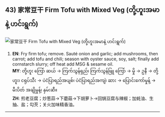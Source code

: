## 43) 家常豆干 Firm Tofu with Mixed Veg (တို့ဟူးအမာနဲ့ ဟင်းရွက်)
![家常豆干 Firm Tofu with Mixed Veg (တို့ဟူးအမာနဲ့ ဟင်းရွက်)](image/43.jpg)

1. **EN**: Fry firm tofu; remove. Sauté onion and garlic; add mushrooms, then carrot; add tofu and chili; season with oyster sauce, soy, salt; finally add cornstarch slurry; off heat add MSG & sesame oil.  
   **MY**: တို့ဟူး ကြော် ဆယ် → ကြက်သွန်ရှည်၊ ကြက်သွန်ဖြူ ကြော် → မှို → ဥနီ → တို့ဟူး၊ ငရုပ်သီး → ပဲငံပြာရည်အပျစ်၊ ပဲငံပြာရည်အကျဲ၊ ဆား → ပြောင်းကော်မှုန့် → မီးပိတ် အချိုမှုန့်၊ နှမ်းဆီ။  
   **ZH**: 煎老豆腐；炒葱蒜→下蘑菇→下胡萝卜→回锅豆腐与辣椒；加蚝油、生抽、盐；勾芡；关火加味精香油。

---

